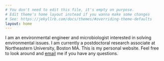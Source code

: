 ```yaml
---
# You don't need to edit this file, it's empty on purpose.
# Edit theme's home layout instead if you wanna make some changes
# See: https://jekyllrb.com/docs/themes/#overriding-theme-defaults
layout: home
---
```

I am an environmental engineer and microbiologist interested in solving environmental issues. I am currently a postdoctoral research associate at Northeastern University, Boston MA. This is my personal website. Feel free to look around and [email](mailto:vnsriniv@gmail.com) me if you have any questions.
